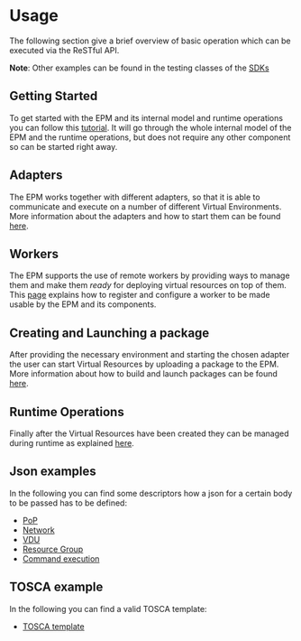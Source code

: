 # Usage

The following section give a brief overview of basic operation which can be executed via the ReSTful API. 

**Note**: Other examples can be found in the testing classes of the [SDKs][sdks]

## Getting Started

To get started with the EPM and its internal model and runtime operations you can follow this [tutorial][local_docker].
It will go through the whole internal model of the EPM and the runtime operations, but does not require any other 
component so can be started right away.

## Adapters

The EPM works together with different adapters, so that it is able to communicate and execute on a number of different 
Virtual Environments. More information about the adapters and how to start them can be found [here][adapters].

## Workers

The EPM supports the use of remote workers by providing ways to manage them and make them *ready* for deploying 
virtual resources on top of them. This [page][workers] explains how to register and configure a worker to be made usable
by the EPM and its components.

## Creating and Launching a package

After providing the necessary environment and starting the chosen adapter the user can start Virtual Resources by 
uploading a package to the EPM. More information about how to build and launch packages can be found [here][package].

## Runtime Operations

Finally after the Virtual Resources have been created they can be managed during runtime as explained [here][runtime].

## Json examples

In the following you can find some descriptors how a json for a certain body to be passed has to be defined:

* [PoP][json_pop]
* [Network][json_network]
* [VDU][json_vdu]
* [Resource Group][json_resourcegroup] 
* [Command execution][json_command]

## TOSCA example

In the following you can find a valid TOSCA template:

* [TOSCA template][tosca_template]

[sdks]: sdks.md
[json_network]: ../descriptors/json/network.json
[json_vdu]: ../descriptors/json/vdu.json
[json_pop]: ../descriptors/json/pop.json
[json_resourcegroup]: ../descriptors/json/resource_group.json
[json_command]: ../descriptors/json/command.json
[tosca_template]: ../descriptors/tosca/service_template.yaml
[local_docker]: usage/local_docker.md
[adapters]: adapters.md
[workers]: usage/workers.md
[package]: usage/package.md
[runtime]: usage/runtime.md
